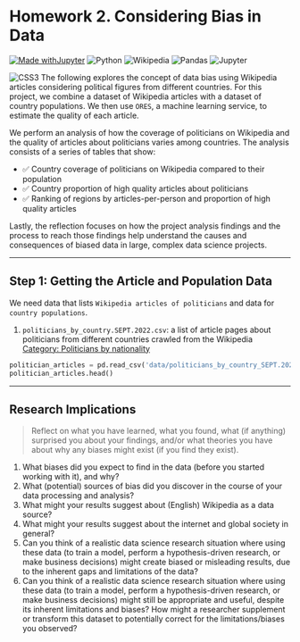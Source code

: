 
# Homework 2. Considering Bias in Data

[![Made withJupyter](https://img.shields.io/badge/Made%20with-Jupyter-orange?style=for-the-badge&logo=Jupyter)](https://jupyter.org/try)
![Python](https://img.shields.io/badge/Python-FFD43B?style=for-the-badge&logo=python&logoColor=blue)
![Wikipedia](https://img.shields.io/badge/Wikipedia-%23000000.svg?style=for-the-badge&logo=wikipedia&logoColor=white)
![Pandas](https://img.shields.io/badge/pandas-%23150458.svg?style=for-the-badge&logo=pandas&logoColor=white)
![Jupyter](https://img.shields.io/badge/GitHub-100000?style=for-the-badge&logo=github&logoColor=white)


![CSS3](https://img.shields.io/badge/Project-Goal:-%23008080.svg?style=plastic&logo=star&logoColor=white)
The following explores the concept of data bias using Wikipedia articles considering political figures from different countries. For this project, we combine a dataset of Wikipedia articles with a dataset of country populations. We then use `ORES`, a machine learning service, to estimate the quality of each article.

We perform an analysis of how the coverage of politicians on Wikipedia and the quality of articles about politicians varies among countries. The analysis consists of a series of tables that show:

- ✅ Country coverage of politicians on Wikipedia compared to their population</br>
- ✅ Country proportion of high quality articles about politicians</br>
- ✅ Ranking of regions by articles-per-person and proportion of high quality articles</br>


Lastly, the reflection focuses on how the project analysis findings and the process to reach those findings help understand the causes and consequences of biased data in large, complex data science projects.



----------------------------------------------------


## Step 1: Getting the Article and Population Data


We need data that lists `Wikipedia articles of politicians` and data for `country populations`.


1. `politicians_by_country.SEPT.2022.csv`: a list of article pages about politicians from different countries crawled from the Wikipedia [Category: Politicians by nationality](https://en.wikipedia.org/wiki/Category:Politicians_by_nationality)

```python
politician_articles = pd.read_csv('data/politicians_by_country_SEPT.2022.csv')
politician_articles.head()
```






------------------------------------



## Research Implications


> Reflect on what you have learned, what you found, what (if anything) surprised you about your findings, and/or what theories you have about why any biases might exist (if you find they exist). 


1. What biases did you expect to find in the data (before you started working with it), and why?
2. What (potential) sources of bias did you discover in the course of your data processing and analysis?
3. What might your results suggest about (English) Wikipedia as a data source?
4. What might your results suggest about the internet and global society in general?
5. Can you think of a realistic data science research situation where using these data (to train a model, perform a hypothesis-driven research, or make business decisions) might create biased or misleading results, due to the inherent gaps and limitations of the data?
6. Can you think of a realistic data science research situation where using these data (to train a model, perform a hypothesis-driven research, or make business decisions) might still be appropriate and useful, despite its inherent limitations and biases?
How might a researcher supplement or transform this dataset to potentially correct for the limitations/biases you observed?




